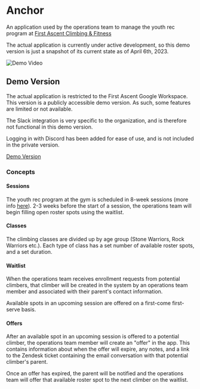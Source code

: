 # Anchor

An application used by the operations team to manage the youth rec program at
[First Ascent Climbing & Fitness](https://faclimbing.com)

The actual application is currently under active development, so this demo
version is just a snapshot of its current state as of April 6th, 2023.

![Demo Video](public/demo_recording.gif)

## Demo Version

The actual application is restricted to the First Ascent Google Workspace. This
version is a publicly accessible demo version. As such, some features are
limited or not available.

The Slack integration is very specific to the organization, and is therefore
not functional in this demo version.

Logging in with Discord has been added for ease of use, and is not included in
the private version.

[Demo Version](https://anchor-public.vercel.app)

### Concepts

#### Sessions

The youth rec program at the gym is scheduled in 8-week sessions (more info
[here](https://faclimbing.com/chicago/programs/kids/climbing-classes/)). 2-3
weeks before the start of a session, the operations team will begin filling
open roster spots using the waitlist.

#### Classes

The climbing classes are divided up by age group (Stone Warriors, Rock Warriors
etc.). Each type of class has a set number of available roster spots, and a set
duration.

#### Waitlist

When the operations team receives enrollment requests from potential climbers,
that climber will be created in the system by an operations team member and
associated with their parent's contact information.

Available spots in an upcoming session are offered on a first-come first-serve basis. 

#### Offers

After an available spot in an upcoming session is offered to a potential
climber, the operations team member will create an "offer" in the app. This
contains information about when the offer will expire, any notes, and a link to
the Zendesk ticket containing the email conversation with that potential
climber's parent.

Once an offer has expired, the parent will be notified and the operations team
will offer that available roster spot to the next climber on the waitlist.
